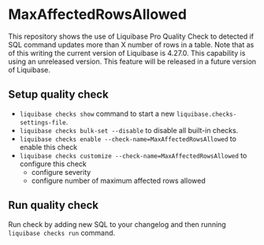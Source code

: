 # MaxAffectedRowsAllowed

This repository shows the use of Liquibase Pro Quality Check to detected if SQL command updates more than X number of rows in a table. Note that as of this writing the current version of Liquibase is 4.27.0. This capability is using an unreleased version. This feature will be released in a future version of Liquibase.

## Setup quality check
* `liquibase checks show` command to start a new `liquibase.checks-settings-file`. 
* `liquibase checks bulk-set --disable` to disable all built-in checks.
* `liquibase checks enable --check-name=MaxAffectedRowsAllowed` to enable this check
* `liquibase checks customize --check-name=MaxAffectedRowsAllowed` to configure this check
    * configure severity
    * configure number of maximum affected rows allowed

## Run quality check
Run check by adding new SQL to your changelog and then running `liquibase checks run` command.